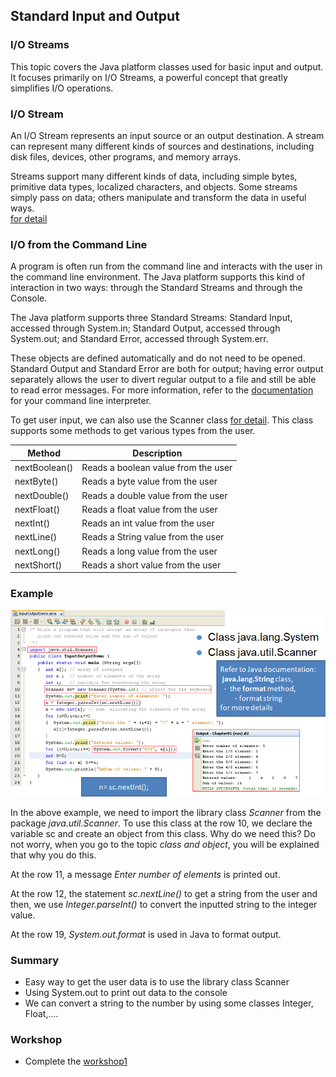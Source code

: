 ## Standard Input and Output

### I/O Streams

This topic covers the Java platform classes used for basic input and output. It focuses primarily on I/O Streams, a powerful concept that greatly simplifies I/O operations.

### I/O Stream

An I/O Stream represents an input source or an output destination. A stream can represent many different kinds of sources and destinations, including disk files, devices, other programs, and memory arrays.

Streams support many different kinds of data, including simple bytes, primitive data types, localized characters, and objects. Some streams simply pass on data; others manipulate and transform the data in useful ways.  
[for detail](https://docs.oracle.com/javase/tutorial/essential/io/streams.html)

### I/O from the Command Line

A program is often run from the command line and interacts with the user in the command line environment. The Java platform supports this kind of interaction in two ways: through the Standard Streams and through the Console.

The Java platform supports three Standard Streams: Standard Input, accessed through System.in; Standard Output, accessed through System.out; and Standard Error, accessed through System.err.  

These objects are defined automatically and do not need to be opened. Standard Output and Standard Error are both for output; having error output separately allows the user to divert regular output to a file and still be able to read error messages. For more information, refer to the [documentation](https://docs.oracle.com/javase/tutorial/essential/io/cl.html) for your command line interpreter.

To get user input, we can also use the Scanner class [for detail](https://docs.oracle.com/javase/tutorial/essential/io/scanning.html). This class supports some methods to get various types from the user.

| Method         | Description                  |
|----------------|------------------------------|
| nextBoolean()  | Reads a boolean value from the user |
| nextByte()     | Reads a byte value from the user    |
| nextDouble()   | Reads a double value from the user  |
| nextFloat()    | Reads a float value from the user   |
| nextInt()      | Reads an int value from the user    |
| nextLine()     | Reads a String value from the user  |
| nextLong()     | Reads a long value from the user    |
| nextShort()    | Reads a short value from the user   |

### Example

![ioexample.png](images/ioexample.png)

In the above example, we need to import the library class *Scanner* from the package *java.util.Scanner*. To use this class at the row 10, we declare the variable sc and create an object from this class. Why do we need this? Do not worry, when you go to the topic *class and object*, you will be explained that why you do this.

At the row 11, a message *Enter number of elements* is printed out.

At the row 12, the statement *sc.nextLine()* to get a string from the user and then, we use *Integer.parseInt()* to convert the inputted string to the integer value.

At the row 19, *System.out.format* is used in Java to format output.

### Summary

- Easy way to get the user data is to use the library class Scanner
- Using System.out to print out data to the console
- We can convert a string to the number by using some classes Integer, Float,....

### Workshop

- Complete the [workshop1](workshop/workshop1.pdf)
